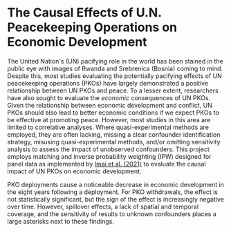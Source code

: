 # The Causal Effects of U.N. Peacekeeping Operations on Economic Development

The United Nation's (UN) pacifying role in the world has been stained in the public eye with images of Rwanda and Srebrenica (Bosnia) coming to mind. Despite this, most studies evaluating the potentially pacifying effects of UN peacekeeping operations (PKOs) have largely demonstrated a positive relationship between UN PKOs and peace. To a lesser extent, researchers have also sought to evaluate the *economic* consequences of UN PKOs. Given the relationship between economic development and conflict, UN PKOs should also lead to better economic conditions if we expect PKOs to be effective at promoting peace. However, most studies in this area are limited to correlative analyses. Where quasi-experimental methods are employed, they are often lacking, missing a clear confounder identification strategy, misusing quasi-experimental methods, and/or omitting sensitivity analysis to assess the impact of unobserved confounders. This project employs matching and inverse probability weighting (IPW) designed for panel data as implemented by [Imai et al. (2021)](https://onlinelibrary.wiley.com/doi/abs/10.1111/ajps.12685) to evaluate the causal impact of UN PKOs on economic development.

PKO deployments cause a noticeable decrease in economic development in the eight years following a deployment. For PKO withdrawals, the effect is not statistically significant, but the sign of the effect is increasingly negative over time. However, spillover effects, a lack of spatial and temporal coverage, and the sensitivity of results to unknown confounders places a large asterisks next to these findings.
